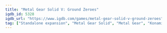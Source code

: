```yaml
---
title: "Metal Gear Solid V: Ground Zeroes"
igdb_id: 5328
igdb_url: "https://www.igdb.com/games/metal-gear-solid-v-ground-zeroes"
tag: ["Standalone expansion", "Metal Gear Solid", "Metal Gear", "Konami", "Kojima Productions", "Shooter", "Role-playing (RPG)", "Strategy", "Adventure", "Single player", "First person", "Third person", "Action", "Science fiction", "Stealth", "Open world"]
---
```

